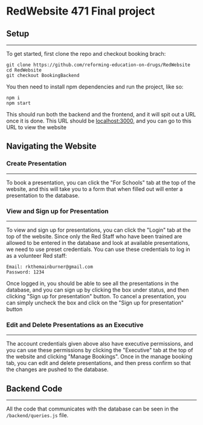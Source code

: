 # RedWebsite 471 Final project

## Setup

---

To get started, first clone the repo and checkout booking brach: <br />

```
git clone https://github.com/reforming-education-on-drugs/RedWebsite
cd RedWebsite
git checkout BookingBackend
```

You then need to install npm dependencies and run the project, like so: <br />

```
npm i
npm start
```

This should run both the backend and the frontend, and it will spit out a URL once it is done. This URL should be [localhost:3000](localhost:3000), and you can go to this URL to view the website

## Navigating the Website

### Create Presentation

---

To book a presentation, you can click the "For Schools" tab at the top of the website, and this will take you to a form that when filled out will enter a presentation to the database.

### View and Sign up for Presentation

---

To view and sign up for presentations, you can click the "Login" tab at the top of the website. Since only the Red Staff who have been trained are allowed to be entered in the database and look at available presentations, we need to use preset credentials. You can use these credentials to log in as a volunteer Red staff:

```
Email: rkthemainburner@gmail.com
Password: 1234
```

Once logged in, you should be able to see all the presentations in the database, and you can sign up by clicking the box under status, and then clicking "Sign up for presentation" button. To cancel a presentation, you can simply uncheck the box and click on the "Sign up for presentation" button

### Edit and Delete Presentations as an Executive

---

The account credentials given above also have executive permissions, and you can use these permissions by clicking the "Executive" tab at the top of the website and clicking "Manage Bookings". Once in the manage booking tab, you can edit and delete presentations, and then press confirm so that the changes are pushed to the database.

## Backend Code

---

All the code that communicates with the database can be seen in the `/backend/queries.js` file.
